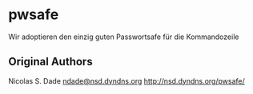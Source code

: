 # pwsafe

Wir adoptieren den einzig guten Passwortsafe für die Kommandozeile

## Original Authors
Nicolas S. Dade <ndade@nsd.dyndns.org>
http://nsd.dyndns.org/pwsafe/
